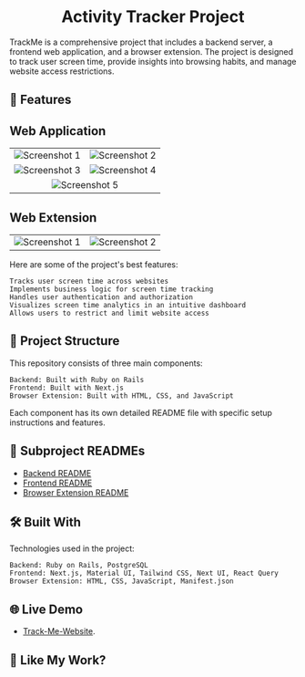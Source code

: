 <h1 align="center" id="title">Activity Tracker Project</h1>
<p id="description">TrackMe is a comprehensive project that includes a backend server, a frontend web application, and a browser extension. The project is designed to track user screen time, provide insights into browsing habits, and manage website access restrictions.</p>
<h2>🧐 Features</h2>

## Web Application

<table>
  <tr>
    <td><img src="https://github.com/kasi-sj/track-me-website/assets/110708280/2acf3498-4276-4a23-a468-dd10c278671f" alt="Screenshot 1" ></td>
    <td><img src="https://github.com/kasi-sj/track-me-website/assets/110708280/0f47057f-1817-414a-872a-762734cee6d1" alt="Screenshot 2" ></td>
  </tr>
  <tr>
    <td><img src="https://github.com/kasi-sj/track-me-website/assets/110708280/76867fe9-fec4-40c4-8912-d1be5e787fdb" alt="Screenshot 3" ></td>
    <td><img src="https://github.com/kasi-sj/track-me-website/assets/110708280/5c8163bc-a4f5-44da-b439-a0bb4d944f28" alt="Screenshot 4" ></td>
  </tr>
  <tr>
    <td colspan="2" style="text-align:center;"><img src="https://github.com/kasi-sj/track-me-website/assets/110708280/8e252a6d-fff3-4127-be8c-dcad575014ad" alt="Screenshot 5" ></td>
  </tr>
</table>

## Web Extension


<table>
  <tr>
    <td><img src="https://github.com/kasi-sj/activity-tracker-extension/assets/110708280/a2ca1b96-5eb9-4f4d-8045-eaf363dca02c" alt="Screenshot 1" ></td>
    <td><img src="https://github.com/kasi-sj/activity-tracker-extension/assets/110708280/ba0e5cdf-0bd9-4b58-8313-202700aa5400" alt="Screenshot 2" ></td>
  </tr>
</table>



Here are some of the project's best features:

    Tracks user screen time across websites
    Implements business logic for screen time tracking
    Handles user authentication and authorization
    Visualizes screen time analytics in an intuitive dashboard
    Allows users to restrict and limit website access

<h2>📁 Project Structure</h2>

This repository consists of three main components:

    Backend: Built with Ruby on Rails
    Frontend: Built with Next.js
    Browser Extension: Built with HTML, CSS, and JavaScript

Each component has its own detailed README file with specific setup instructions and features.
<h2>📄 Subproject READMEs</h2>

- [Backend README](https://github.com/kasi-sj/TrackMe/blob/main/trackme-extension/README.md)
- [Frontend README](https://github.com/kasi-sj/TrackMe/blob/main/trackme-web/README.md)
- [Browser Extension README](https://github.com/kasi-sj/TrackMe/blob/main/track-me-backend/README.md)

<h2>🛠️ Built With</h2>

Technologies used in the project:

    Backend: Ruby on Rails, PostgreSQL
    Frontend: Next.js, Material UI, Tailwind CSS, Next UI, React Query
    Browser Extension: HTML, CSS, JavaScript, Manifest.json


## 🌐 Live Demo

- [Track-Me-Website](https://trackme-web-jade.vercel.app/).


<h2>💖 Like My Work?</h2>
